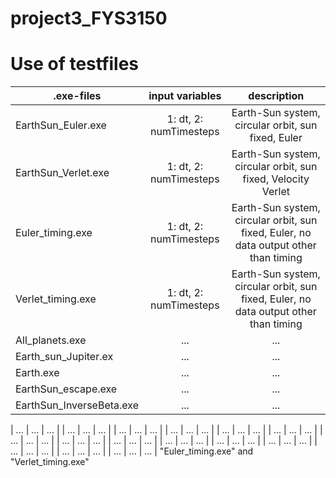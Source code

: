 # project3_FYS3150



# Use of testfiles
| .exe-files       | input variables     |  description |
| ------------- |:-------------:|:-------------:|
| EarthSun_Euler.exe | 1: dt, 2: numTimesteps | Earth-Sun system, circular orbit, sun fixed, Euler |
| EarthSun_Verlet.exe | 1: dt, 2: numTimesteps | Earth-Sun system, circular orbit, sun fixed, Velocity Verlet |
| Euler_timing.exe | 1: dt, 2: numTimesteps | Earth-Sun system, circular orbit, sun fixed, Euler, no data output other than timing  |
| Verlet_timing.exe | 1: dt, 2: numTimesteps| Earth-Sun system, circular orbit, sun fixed, Euler, no data output other than timing |
| All_planets.exe  | ... | ... |
| Earth_sun_Jupiter.ex | ... | ... |
| Earth.exe| ... | ... |
| EarthSun_escape.exe | ... | ... |
| EarthSun_InverseBeta.exe | ... | ... |

| ... | ... | ... |
| ... | ... | ... |
| ... | ... | ... |
| ... | ... | ... |
| ... | ... | ... |
| ... | ... | ... |
| ... | ... | ... |
| ... | ... | ... |
| ... | ... | ... |
| ... | ... | ... |
| ... | ... | ... |
| ... | ... | ... |
| ... | ... | ... |
| ... | ... | ... |
| ... | ... | ... |
"Euler_timing.exe" and "Verlet_timing.exe"
